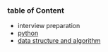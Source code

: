 ### table of Content 
- interview preparation 
 - [python](https://github.com/sahil-santosh-bhuvad/sahil-santosh-bhuvad/tree/main/interview%20preparation%2F01__python)
 - [ data structure and algorithm](https://github.com/sahil-santosh-bhuvad/sahil-santosh-bhuvad/tree/main/interview%20preparation%2F02__data%20structure%20and%20algorithm)